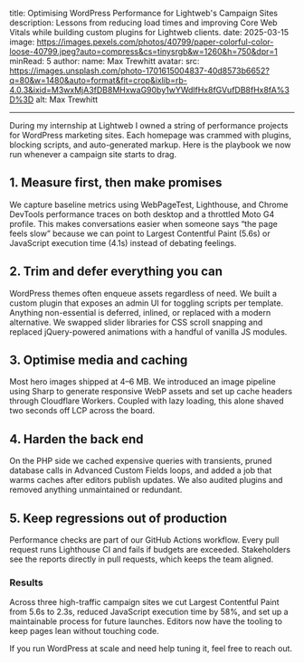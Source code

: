 title: Optimising WordPress Performance for Lightweb's Campaign Sites
description: Lessons from reducing load times and improving Core Web Vitals while building custom plugins for Lightweb clients.
date: 2025-03-15
image: https://images.pexels.com/photos/40799/paper-colorful-color-loose-40799.jpeg?auto=compress&cs=tinysrgb&w=1260&h=750&dpr=1
minRead: 5
author:
name: Max Trewhitt
avatar:
src: https://images.unsplash.com/photo-1701615004837-40d8573b6652?q=80&w=1480&auto=format&fit=crop&ixlib=rb-4.0.3&ixid=M3wxMjA3fDB8MHxwaG90by1wYWdlfHx8fGVufDB8fHx8fA%3D%3D
alt: Max Trewhitt

---

During my internship at Lightweb I owned a string of performance projects for WordPress marketing sites. Each homepage was crammed with plugins, blocking scripts, and auto-generated markup. Here is the playbook we now run whenever a campaign site starts to drag.

## 1. Measure first, then make promises

We capture baseline metrics using WebPageTest, Lighthouse, and Chrome DevTools performance traces on both desktop and a throttled Moto G4 profile. This makes conversations easier when someone says “the page feels slow” because we can point to Largest Contentful Paint (5.6s) or JavaScript execution time (4.1s) instead of debating feelings.

## 2. Trim and defer everything you can

WordPress themes often enqueue assets regardless of need. We built a custom plugin that exposes an admin UI for toggling scripts per template. Anything non-essential is deferred, inlined, or replaced with a modern alternative. We swapped slider libraries for CSS scroll snapping and replaced jQuery-powered animations with a handful of vanilla JS modules.

## 3. Optimise media and caching

Most hero images shipped at 4–6 MB. We introduced an image pipeline using Sharp to generate responsive WebP assets and set up cache headers through Cloudflare Workers. Coupled with lazy loading, this alone shaved two seconds off LCP across the board.

## 4. Harden the back end

On the PHP side we cached expensive queries with transients, pruned database calls in Advanced Custom Fields loops, and added a job that warms caches after editors publish updates. We also audited plugins and removed anything unmaintained or redundant.

## 5. Keep regressions out of production

Performance checks are part of our GitHub Actions workflow. Every pull request runs Lighthouse CI and fails if budgets are exceeded. Stakeholders see the reports directly in pull requests, which keeps the team aligned.

### Results

Across three high-traffic campaign sites we cut Largest Contentful Paint from 5.6s to 2.3s, reduced JavaScript execution time by 58%, and set up a maintainable process for future launches. Editors now have the tooling to keep pages lean without touching code.

If you run WordPress at scale and need help tuning it, feel free to reach out.

